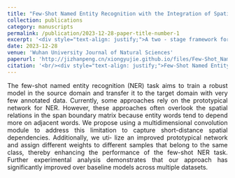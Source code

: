 ```yaml
---
title: "Few-Shot Named Entity Recognition with the Integration of Spatial Features"
collection: publications
category: manuscripts
permalink: /publication/2023-12-28-paper-title-number-1
excerpt: '<div style="text-align: justify;">A two - stage framework for few - shot NER is proposed. It uses multiscale convolution and an improved prototypical network, and outperforms baselines in experiments.</div>'
date: 2023-12-28
venue: 'Wuhan University Journal of Natural Sciences'
paperurl: 'http://jizhanpeng.cn/xiongyujie.github.io/files/Few-Shot_Named_Entity_Recognition_with_the_Integration_of_Spatial_Features.pdf'
citation: '<br/><div style="text-align: justify;">Few-Shot Named Entity Recognition with the Integration of Spatial Features, Z.-W. Liu, B. Huang*, C.-M. Xia, Y.-J. Xiong, Z.-S. Zhang, Y.-Q. Zhang, Wuhan University Journal of Natural Sciences, 2024,29.2: 125-133</div>'
---
```


<div style="text-align: justify;">The few-shot named entity recognition (NER) task aims to train a robust model in the source domain and transfer it to the target domain with very few annotated data. Currently, some approaches rely on the prototypical network for NER. However, these approaches often overlook the spatial relations in the span boundary matrix because entity words tend to depend more on adjacent words. We propose using a multidimensional convolution module to address this limitation to capture short-distance spatial dependencies. Additionally, we uti‐ lize an improved prototypical network and assign different weights to different samples that belong to the same class, thereby enhancing the performance of the few-shot NER task. Further experimental analysis demonstrates that our approach has significantly improved over baseline models across multiple datasets.</div>

<br/>
